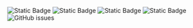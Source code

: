 ![Static Badge](https://img.shields.io/badge/blacklists-60-000000) ![Static Badge](https://img.shields.io/badge/blacklisted-2781462-cc0000) ![Static Badge](https://img.shields.io/badge/whitelisted-2242-00CC00) ![Static Badge](https://img.shields.io/badge/streaming_blacklist-28106-000000) ![GitHub issues](https://img.shields.io/github/issues/fabriziosalmi/blacklists)
